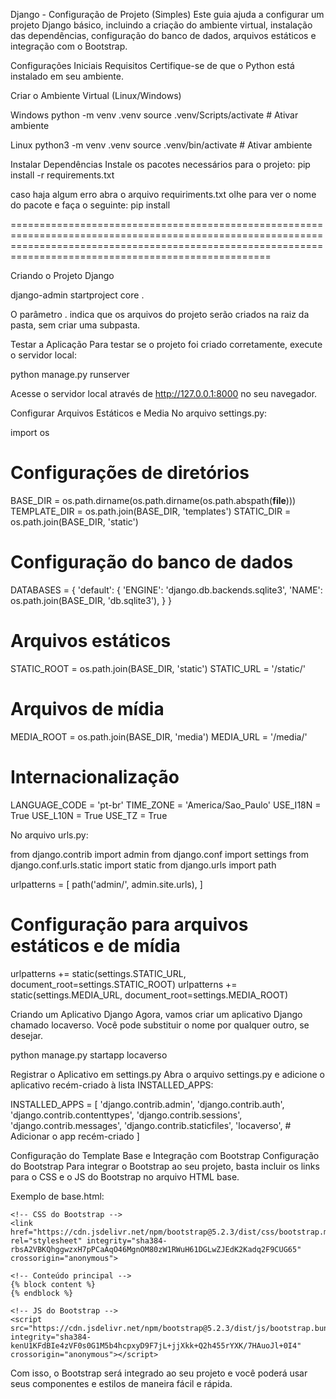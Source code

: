 Django - Configuração de Projeto (Simples)
Este guia ajuda a configurar um projeto Django básico, incluindo a criação do ambiente virtual, instalação das dependências, configuração do banco de dados, arquivos estáticos e integração com o Bootstrap.

Configurações Iniciais
Requisitos
Certifique-se de que o Python está instalado em seu ambiente.

Criar o Ambiente Virtual (Linux/Windows)

Windows
python -m venv .venv
source .venv/Scripts/activate  # Ativar ambiente

Linux
python3 -m venv .venv
source .venv/bin/activate  # Ativar ambiente

Instalar Dependências
Instale os pacotes necessários para o projeto:
pip install -r requirements.txt

caso haja algum erro abra o arquivo requiriments.txt olhe para ver o nome do pacote e faça o seguinte:
pip install <nome do pacote>

===============================================================================================================================================================================================================

Criando o Projeto Django

django-admin startproject core .

O parâmetro . indica que os arquivos do projeto serão criados na raiz da pasta, sem criar uma subpasta.

Testar a Aplicação
Para testar se o projeto foi criado corretamente, execute o servidor local:

python manage.py runserver

Acesse o servidor local através de http://127.0.0.1:8000 no seu navegador.

Configurar Arquivos Estáticos e Media
No arquivo settings.py:

import os

# Configurações de diretórios
BASE_DIR = os.path.dirname(os.path.dirname(os.path.abspath(__file__)))
TEMPLATE_DIR = os.path.join(BASE_DIR, 'templates')
STATIC_DIR = os.path.join(BASE_DIR, 'static')

# Configuração do banco de dados
DATABASES = {
    'default': {
        'ENGINE': 'django.db.backends.sqlite3',
        'NAME': os.path.join(BASE_DIR, 'db.sqlite3'),
    }
}

# Arquivos estáticos
STATIC_ROOT = os.path.join(BASE_DIR, 'static')
STATIC_URL = '/static/'

# Arquivos de mídia
MEDIA_ROOT = os.path.join(BASE_DIR, 'media')
MEDIA_URL = '/media/'

# Internacionalização
LANGUAGE_CODE = 'pt-br'
TIME_ZONE = 'America/Sao_Paulo'
USE_I18N = True
USE_L10N = True
USE_TZ = True



No arquivo urls.py:

from django.contrib import admin
from django.conf import settings
from django.conf.urls.static import static
from django.urls import path

urlpatterns = [
    path('admin/', admin.site.urls),
]

# Configuração para arquivos estáticos e de mídia
urlpatterns += static(settings.STATIC_URL, document_root=settings.STATIC_ROOT)
urlpatterns += static(settings.MEDIA_URL, document_root=settings.MEDIA_ROOT)

Criando um Aplicativo Django
Agora, vamos criar um aplicativo Django chamado locaverso. Você pode substituir o nome por qualquer outro, se desejar.

python manage.py startapp locaverso

Registrar o Aplicativo em settings.py
Abra o arquivo settings.py e adicione o aplicativo recém-criado à lista INSTALLED_APPS:

INSTALLED_APPS = [
    'django.contrib.admin',
    'django.contrib.auth',
    'django.contrib.contenttypes',
    'django.contrib.sessions',
    'django.contrib.messages',
    'django.contrib.staticfiles',
    'locaverso',  # Adicionar o app recém-criado
]

Configuração do Template Base e Integração com Bootstrap
Configuração do Bootstrap
Para integrar o Bootstrap ao seu projeto, basta incluir os links para o CSS e o JS do Bootstrap no arquivo HTML base.

Exemplo de base.html:

<!DOCTYPE html>
<html lang="pt-br">
<head>
    <meta charset="UTF-8">
    <meta name="viewport" content="width=device-width, initial-scale=1.0">
    <title>Minha Aplicação Django</title>

    <!-- CSS do Bootstrap -->
    <link href="https://cdn.jsdelivr.net/npm/bootstrap@5.2.3/dist/css/bootstrap.min.css" rel="stylesheet" integrity="sha384-rbsA2VBKQhggwzxH7pPCaAqO46MgnOM80zW1RWuH61DGLwZJEdK2Kadq2F9CUG65" crossorigin="anonymous">
</head>
<body>

    <!-- Conteúdo principal -->
    {% block content %}
    {% endblock %}

    <!-- JS do Bootstrap -->
    <script src="https://cdn.jsdelivr.net/npm/bootstrap@5.2.3/dist/js/bootstrap.bundle.min.js" integrity="sha384-kenU1KFdBIe4zVF0s0G1M5b4hcpxyD9F7jL+jjXkk+Q2h455rYXK/7HAuoJl+0I4" crossorigin="anonymous"></script>
</body>
</html>


Com isso, o Bootstrap será integrado ao seu projeto e você poderá usar seus componentes e estilos de maneira fácil e rápida.



